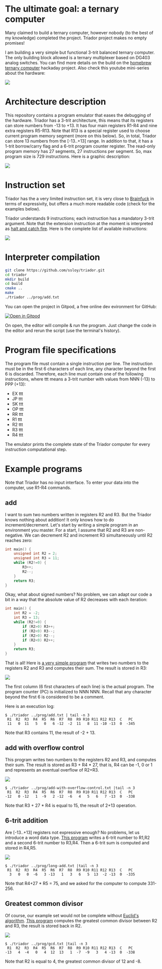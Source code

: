 # The ultimate goal: a ternary computer

Many claimed to build a ternary computer, however nobody (to the best of my knowledge) completed the project. Triador project makes no empty promises!

I am building a very simple but functional 3-trit balanced ternary computer. The only building block allowed is a ternary multiplexer based on DG403 analog switches. You can find more details on the build on the [homebrew ternary computer](https://hackaday.io/project/28579-homebrew-ternary-computer) hackaday project. Also check this youtube mini-series about the hardware:

[![](doc/memory-board-youtube.jpg)](https://www.youtube.com/playlist?list=PL9MBW6e0V7UIvP2vY_aKwsu93wqYq5jXJ)

# Architecture description
This repository contains a program emulator that eases the debugging of the hardware. Triador has a 3-trit architecture, this means that its registers can store numbers from -13 to +13. It has four main registers R1-R4 and nine extra registers R5-R13. Note that R13 is a special register used to choose current program memory segment (more on this below). So, in total, Triador can store 13 numbers from the [-13..+13] range. In addition to that, it has a 1-trit borrow/carry flag and a 6-trit program counter register. The read-only program memory has 27 segments, 27 instructions per segment. So, max program size is 729 instructions. Here is a graphic description:

![](doc/triador-description.png)

# Instruction set
Triador has the a very limited instruction set, it is very close to [Brainfuck](https://en.wikipedia.org/wiki/Brainfuck) in terms of expressivity, but offers a much more readable code (check for the examples below).

Triador understands 9 instructions; each instruction has a mandatory 3-trit argument. Note that the extension instruction at the moment is interpreted as [halt and catch fire](https://en.wikipedia.org/wiki/Halt_and_Catch_Fire_(computing)). Here is the complete list of available instructions:

![](doc/triador-instructions.png)

# Interpreter compilation
```sh
git clone https://github.com/ssloy/triador.git
cd triador
mkdir build
cd build
cmake ..
make
./triador ../prog/add.txt
```

You can open the project in Gitpod, a free online dev evironment for GitHub:

[![Open in Gitpod](https://gitpod.io/button/open-in-gitpod.svg)](https://gitpod.io/#https://github.com/ssloy/triador)

On open, the editor will compile & run the program. Just change the code in the editor and rerun the script (use the terminal's history).

# Program file specifications
The program file must contain a single instruction per line. The instruction must be in the first 6 characters of each line, any character beyond the first 6 is discarded. Therefore, each line must contain one of the following instructions,
where ttt means a 3-trit number with values from NNN (-13) to PPP (+13):
* EX ttt
* JP ttt
* SK ttt
* OP ttt
* RR ttt
* R1 ttt
* R2 ttt
* R3 ttt
* R4 ttt

The emulator prints the complete state of the Triador computer for every instruction computational step.

# Example programs
Note that Triador has no input interface. To enter your data into the computer, use R1-R4 commands.

## add
I want to sum two numbers written in registers R2 and R3. But the Triador knows nothing about addition! It only knows how to do increment/decrement. Let's start by writing a simple program in an environment you master. For a start, I assume that R2 and R3 are non-negative. We can decrement R2 and increment R3 simultaneously until R2 reaches zero:

```cpp
int main() {
    unsigned int R2 = 2;
    unsigned int R3 = 11;
    while (R2!=0) {
        R3++;
        R2--;
    }
    return R3;
}
```

Okay, what about signed numbers? No problem, we can adapt our code a bit in a way that the absolute value of R2 decreases with each iteration:

```cpp
int main() {
    int R2 = -2;
    int R3 = 13;
    while (R2!=0) {
        if (R2>0) R3++;
        if (R2<0) R3--;
        if (R2>0) R2--;
        if (R2<0) R2++;
    }
    return R3;
}
```

That is all! Here is [a very simple program](prog/add.txt) that writes two numbers to the registers R2 and R3 and computes their sum. The result is stored in R3:

![](https://raw.githubusercontent.com/ssloy/triador/master/doc/add.png)

The first column (6 first characters of each line) is the actual program. The program counter (PC) is initialized to NNN NNN. Recall that any character beyond the first 6 is considered to be a comment.

Here is an execution log:
```
$ ./triador ../prog/add.txt | tail -n 3
 R1  R2  R3  R4  R5  R6  R7  R8  R9 R10 R11 R12 R13  C   PC
 11   0  11   5   0   6 -12  -2  11   8  11 -10 -13  0  -345
```
Note that R3 contains 11, the result of -2 + 13.

## add with overflow control
This program writes two numbers to the registers R2 and R3, and computes their sum. The result is stored as R3 + R4 * 27, that is, R4 can be -1, 0 or 1 and represents an eventual overflow of R2+R3.

![](https://raw.githubusercontent.com/ssloy/triador/master/doc/add-with-overflow-control.png)
```
$ ./triador ../prog/add-with-overflow-control.txt |tail -n 3
 R1  R2  R3  R4  R5  R6  R7  R8  R9 R10 R11 R12 R13  C   PC
-12   0 -12   1  -9   2 -12  -6   4   5   6   7 -13  0  -338
```
Note that R3 + 27 * R4 is equal to 15, the result of 2+13 operation.

## 6-trit addition
Are [-13..+13] registers not expressive enough? No problems, let us introduce a word data type.
[This program](https://github.com/ssloy/triador/blob/master/prog/long-add.txt) writes a 6-trit number to R1,R2 and a second 6-trit number to R3,R4. Then a 6-trit sum is computed and stored in R4,R5.

![](https://raw.githubusercontent.com/ssloy/triador/master/doc/long-add.png)

```
$ ./triador ../prog/long-add.txt |tail -n 3
 R1  R2  R3  R4  R5  R6  R7  R8  R9 R10 R11 R12 R13  C   PC
  3   0   0  -6   3 -13   1   3   6   5  13  -2 -13  0  -335
```
Note that R4+27 * R5 = 75, and we asked for the computer to compute 331-256.

## Greatest common divisor
Of course, our example set would not be complete without [Euclid's algorithm](https://en.wikipedia.org/wiki/Euclidean_algorithm). [This program](https://github.com/ssloy/triador/blob/master/prog/gcd.txt) computes the greatest common divisor between R2 and R3,
the result is stored back in R2.

![](https://raw.githubusercontent.com/ssloy/triador/master/doc/gcd.png)

```
$ ./triador ../prog/gcd.txt |tail -n 3
 R1  R2  R3  R4  R5  R6  R7  R8  R9 R10 R11 R12 R13  C   PC
-13   4  -4   0   4  12  13   1  -7  -9   3   4 -13  0  -338
```
Note that R2 is equal to 4, the greatest common divisor of 12 and -8.
